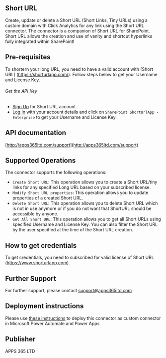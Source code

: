 ﻿
## Short URL
Create, update or delete a Short URL (Short Links, Tiny URLs) using a custom domain with Click Analytics for any link using the Short URL connector. The connector is a companion of Short URL for SharePoint. Short URL allows the creation and use of vanity and shortcut hyperlinks fully integrated within SharePoint!


## Pre-requisites
To shortern your long URL, you need to have a valid account with [Short URL] (https://shorturlapp.com/). Follow steps below to get your Username and License Key.

###### Get the API Key
* [Sign Up](https://www.shorturlapp.com/members/index.php?page=join&level_id=1) for Short URL account.
* [Log In](https://www.shorturlapp.com/members/index.php?page=login) with your account details and click on ```SharePoint ShortUrlApp - Enterprise``` to get your Username and License Key.

## API documentation
[http://apps365ltd.com/support](http://apps365ltd.com/support)

## Supported Operations
The connector supports the following operations:
* ```Create Short URL```: This operation allows you to create a Short URL/tiny links for any specified Long URL based on your subscribed license.
* ```Modify Short URL properties```: This operation allows you to update properties of a created Short URL.
* ```Delete Short URL```: This operation allows you to delete Short URL which is not  in use anymore or if you do not want that ShortURL should be accessible  by anyone.
* ```Get All Short URL```: This operation allows you to get all Short URLs using specified Username and License Key. You can also filter the Short URL by the user specified at the time of the Short URL creation.

## How to get credentials
To get credentials, you need to subscribed for valid license of Short URL (https://www.shorturlapp.com).

## Further Support
For further support, please contact support@apps365ltd.com

## Deployment instructions
Please use [these instructions](https://docs.microsoft.com/en-us/connectors/custom-connectors/paconn-cli) to deploy this connector as custom connector in Microsoft Power Automate and Power Apps

## Publisher
APPS 365 LTD